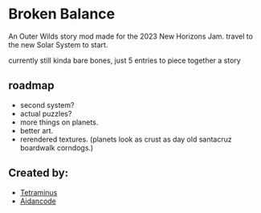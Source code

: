 # Broken Balance
 An Outer Wilds story mod made for the 2023 New Horizons Jam.
 travel to the new Solar System to start.
 
 currently still kinda bare bones, just 5 entries to piece together a story
 
## roadmap
- second system?
- actual puzzles?
- more things on planets.
- better art.
- rerendered textures. (planets look as crust as day old santacruz boardwalk corndogs.)
 
## Created by:
- [Tetraminus](https://www.youtube.com/@tetraminus)
- [Aidancode](https://www.youtube.com/@aidancode)
